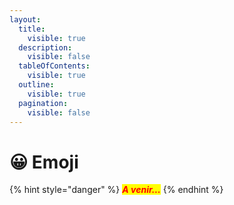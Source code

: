 ```yaml
---
layout:
  title:
    visible: true
  description:
    visible: false
  tableOfContents:
    visible: true
  outline:
    visible: true
  pagination:
    visible: false
---
```


# 😀 Emoji

{% hint style="danger" %}
_<mark style="color:red;">**A venir...**</mark>_
{% endhint %}
